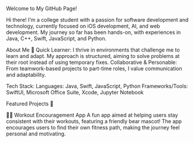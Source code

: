 Welcome to My GitHub Page!

Hi there! I'm a college student with a passion for software development and technology, currently focused on iOS development, AI, and web development.
My journey so far has been hands-on, with experiences in Java, C++, Swift, JavaScript, and Python.

About Me 🌟
Quick Learner: I thrive in environments that challenge me to learn and adapt. My approach is structured, aiming to solve problems at their root instead of using temporary fixes.
Collaborative & Personable: From teamwork-based projects to part-time roles, I value communication and adaptability.

Tech Stack:
Languages: Java, Swift, JavaScript, Python
Frameworks/Tools: SwiftUI, Microsoft Office Suite, Xcode, Jupyter Notebook

Featured Projects 🚀

🏋️‍♂️ Workout Encouragement App
A fun app aimed at helping users stay consistent with their workouts, featuring a friendly bear mascot! The app encourages users to find their own fitness path, making the journey feel personal and motivating.
